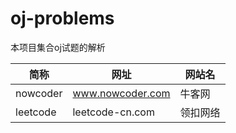 # oj-problems

本项目集合oj试题的解析

| 简称     | 网址                    | 网站名   |
| -------- | ----------------------- | -------- |
| nowcoder | www.nowcoder.com        | 牛客网   |
| leetcode | leetcode-cn.com | 领扣网络 |

